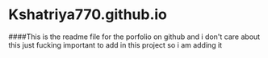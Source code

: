 # Kshatriya770.github.io
####This is the readme file for the porfolio on github and i don't care about this just fucking important to add in this project so i am adding it
